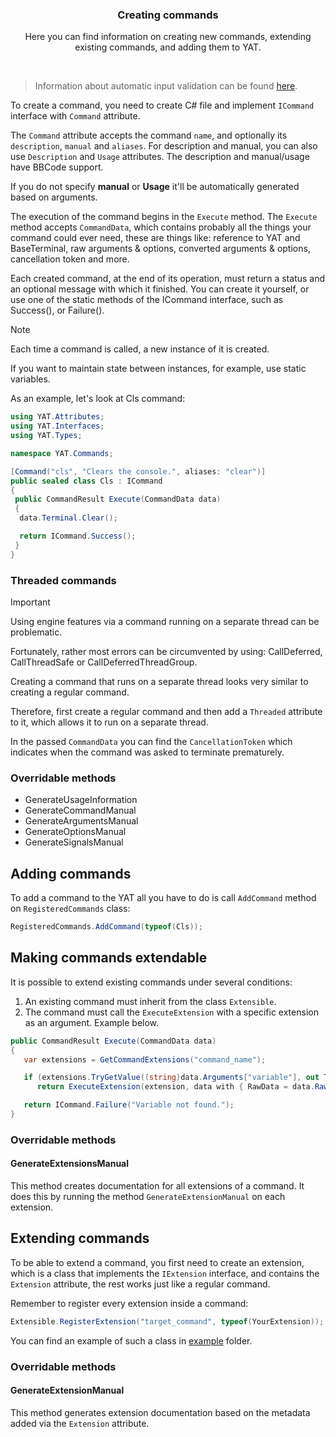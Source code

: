 <div align="center">
 <h3>Creating commands</h1>
 <p>Here you can find information on creating new commands, extending existing commands, and adding them to YAT.</p>
</div>

<br />

> Information about automatic input validation can be found [here](./AUTOMATIC_INPUT_VALIDATION.md).

To create a command, you need to create C# file and implement `ICommand` interface with `Command` attribute.

The `Command` attribute accepts the command `name`, and optionally its `description`, `manual` and `aliases`.
For description and manual, you can also use `Description` and `Usage` attributes.
The description and manual/usage have BBCode support.

If you do not specify **manual** or **Usage** it'll be automatically generated based on arguments.

The execution of the command begins in the `Execute` method.
The `Execute` method accepts `CommandData`, which contains probably all the things your command could ever need, these are things like: reference to YAT and BaseTerminal, raw arguments & options, converted arguments & options, cancellation token and more.

Each created command, at the end of its operation, must return a status and an optional message with which it finished. You can create it yourself, or use one of the static methods of the ICommand interface, such as Success(), or Failure().

> [!NOTE]
> Each time a command is called, a new instance of it is created.
>
> If you want to maintain state between instances, for example, use static variables.

As an example, let's look at Cls command:

```csharp
using YAT.Attributes;
using YAT.Interfaces;
using YAT.Types;

namespace YAT.Commands;

[Command("cls", "Clears the console.", aliases: "clear")]
public sealed class Cls : ICommand
{
 public CommandResult Execute(CommandData data)
 {
  data.Terminal.Clear();

  return ICommand.Success();
 }
}
```

### Threaded commands

> [!IMPORTANT]
> Using engine features via a command running on a separate thread can be problematic.
>
> Fortunately, rather most errors can be circumvented by using:
> CallDeferred, CallThreadSafe or CallDeferredThreadGroup.

Creating a command that runs on a separate thread looks very similar to creating a regular command.

Therefore, first create a regular command and then add a `Threaded` attribute to it, which allows it to run on a separate thread.

In the passed `CommandData` you can find the `CancellationToken` which indicates when the command was asked to terminate prematurely.

### Overridable methods

- GenerateUsageInformation
- GenerateCommandManual
- GenerateArgumentsManual
- GenerateOptionsManual
- GenerateSignalsManual

## Adding commands

To add a command to the YAT all you have to do is call `AddCommand` method on `RegisteredCommands` class:

```cs
RegisteredCommands.AddCommand(typeof(Cls));
```

## Making commands extendable

It is possible to extend existing commands under several conditions:

1. An existing command must inherit from the class `Extensible`.
2. The command must call the `ExecuteExtension` with a specific extension as an argument. Example below.

```cs
public CommandResult Execute(CommandData data)
{
   var extensions = GetCommandExtensions("command_name");

   if (extensions.TryGetValue((string)data.Arguments["variable"], out Type extension))
      return ExecuteExtension(extension, data with { RawData = data.RawData[1..] });

   return ICommand.Failure("Variable not found.");
}
```

### Overridable methods

#### GenerateExtensionsManual

This method creates documentation for all extensions of a command. It does this by running the method `GenerateExtensionManual` on each extension.

## Extending commands

To be able to extend a command, you first need to create an extension,
which is a class that implements the `IExtension` interface,
and contains the `Extension` attribute, the rest works just like a regular command.

Remember to register every extension inside a command:

```cs
Extensible.RegisterExtension("target_command", typeof(YourExtension));
```

You can find an example of such a class in [example](./example) folder.

### Overridable methods

#### GenerateExtensionManual

This method generates extension documentation based on the metadata added via the `Extension` attribute.
